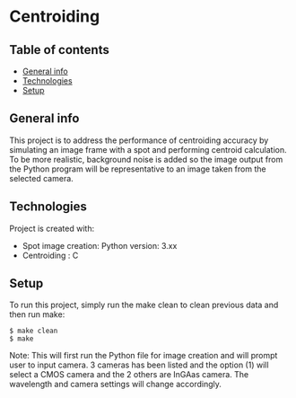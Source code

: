 # Centroiding
## Table of contents
* [General info](#general-info)
* [Technologies](#technologies)
* [Setup](#setup)

## General info
This project is to address the performance of centroiding accuracy by simulating an image frame with a spot and performing centroid calculation. To be more realistic, background noise is added so the image output from the Python program will be representative to an image taken from the selected camera.  

	
## Technologies
Project is created with:
* Spot image creation: Python version: 3.xx
* Centroiding : C

	
## Setup
To run this project, simply run the make clean to clean previous data and then run make:

```
$ make clean
$ make

```
Note: This will first run the Python file for image creation and will prompt user to input camera. 3 cameras has been listed and the option (1) will select a CMOS camera and the 2 others are InGAas camera. The wavelength and camera settings will change accordingly.
